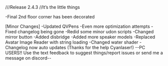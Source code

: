 ///Release 2.4.3
//It’s the little things

-Final 2nd floor corner has been decorated

[Minor Changes]
-Updated QVPens
-Even more optimization attempts
-Fixed changelog being gone
-Redid some minor udon scripts
-Changed mirror button
-Added disbridge
-Added more speaker models
-Replaced Avatar Image Reader with string loading
-Changed water shader
-Changelog now auto updates (Thanks for the help Cyanlaser!)
--PC USERS!! Use the text feedback to suggest things/report issues or send me a message on discord--